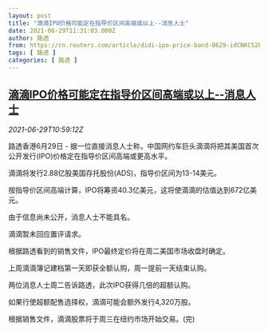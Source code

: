 ```yaml
---
layout: post
title: "滴滴IPO价格可能定在指导价区间高端或以上--消息人士"
date: 2021-06-29T11:31:03.000Z
author: 路透
from: https://cn.reuters.com/article/didi-ipo-price-band-0629-idCNKCS2E515V
tags: [ 路透 ]
categories: [ 路透 ]
---
```

<!--1624966263000-->
[滴滴IPO价格可能定在指导价区间高端或以上--消息人士](https://cn.reuters.com/article/didi-ipo-price-band-0629-idCNKCS2E515V)
------

<div>
<div><i>2021-06-29T10:59:12Z</i></div><p>路透香港6月29日 - 据一位直接消息人士称，中国网约车巨头滴滴将把其美国首次公开发行(IPO)价格定在指导价区间高端或更高水平。</p><p>滴滴将发行2.88亿股美国存托股份(ADS)，指导价区间为13-14美元。</p><p>按指导价区间高端计算，IPO将筹资40.3亿美元，这将使滴滴的估值达到672亿美元。</p><p>由于信息尚未公开，消息人士不能具名。</p><p>滴滴暂未回应置评请求。</p><p>根据路透看到的销售文件，IPO最终定价将在周二美国市场收盘时确定。</p><p>上周滴滴簿记建档第一天即获全额认购，周一提前一天结束认购。</p><p>两位消息人士周二告诉路透，此次IPO获得几倍的超额认购。</p><p>如果行使超额配售选择权，滴滴可能会额外发行4,320万股。</p><p>根据销售文件，滴滴股票将于周三在纽约市场开始交易。(完)</p>
</div>
